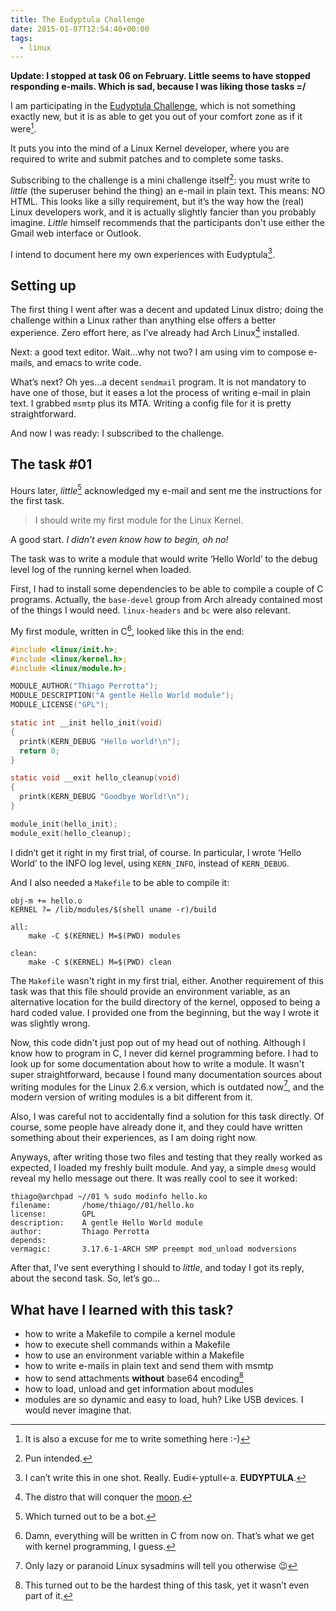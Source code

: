 ```yaml
---
title: The Eudyptula Challenge
date: 2015-01-07T12:54:40+00:00
tags:
  - linux
---
```


**Update: I stopped at task 06 on February. Little seems to have stopped responding e-mails. Which is sad, because I was liking those tasks =/**

I am participating in the [Eudyptula Challenge](http://eudyptula-challenge.org/), which is not something exactly new, but it is as able to get you out of your comfort zone as if it were[^1].

It puts you into the mind of a Linux Kernel developer, where you are required to write and submit patches and to complete some tasks.

Subscribing to the challenge is a mini challenge itself[^2]: you must write to _little_ (the superuser behind the thing) an e-mail in plain text. This means: NO HTML. This looks like a silly requirement, but it&#8217;s the way how the (real) Linux developers work, and it is actually slightly fancier than you probably imagine. _Little_ himself recommends that the participants don't use either the Gmail web interface or Outlook.

I intend to document here my own experiences with Eudyptula[^3].

## Setting up

The first thing I went after was a decent and updated Linux distro; doing the challenge within a Linux rather than anything else offers a better experience. Zero effort here, as I&#8217;ve already had Arch Linux[^4] installed.

Next: a good text editor. Wait…why not two? I am using vim to compose e-mails, and emacs to write code.


What&#8217;s next? Oh yes…a decent `sendmail` program. It is not mandatory to have one of those, but it eases a lot the process of writing e-mail in plain text. I grabbed `msmtp` plus its MTA. Writing a config file for it is pretty straightforward.

And now I was ready: I subscribed to the challenge.

## The task #01

Hours later, _little_[^5] acknowledged my e-mail and sent me the instructions for the first task.

> I should write my first module for the Linux Kernel.

A good start. _I didn&#8217;t even know how to begin, oh no!_

The task was to write a module that would write &#8216;Hello World&#8217; to the debug level log of the running kernel when loaded.

First, I had to install some dependencies to be able to compile a couple of C programs. Actually, the `base-devel` group from Arch already contained most of the things I would need. `linux-headers` and `bc` were also relevant.

My first module, written in C[^6], looked like this in the end:

```c
#include <linux/init.h>;
#include <linux/kernel.h>;
#include <linux/module.h>;

MODULE_AUTHOR("Thiago Perrotta");
MODULE_DESCRIPTION("A gentle Hello World module");
MODULE_LICENSE("GPL");

static int __init hello_init(void)
{
  printk(KERN_DEBUG "Hello world!\n");
  return 0;
}

static void __exit hello_cleanup(void)
{
  printk(KERN_DEBUG "Goodbye World!\n");
}

module_init(hello_init);
module_exit(hello_cleanup);
```

I didn&#8217;t get it right in my first trial, of course. In particular, I wrote &#8216;Hello World&#8217; to the INFO log level, using `KERN_INFO`, instead of `KERN_DEBUG`.

And I also needed a `Makefile` to be able to compile it:

```make
obj-m += hello.o
KERNEL ?= /lib/modules/$(shell uname -r)/build

all:
    make -C $(KERNEL) M=$(PWD) modules

clean:
    make -C $(KERNEL) M=$(PWD) clean
```

The `Makefile` wasn't right in my first trial, either. Another requirement of this task was that this file should provide an environment variable, as an alternative location for the build directory of the kernel, opposed to being a hard coded value. I provided one from the beginning, but the way I wrote it was slightly wrong.

Now, this code didn't just pop out of my head out of nothing. Although I know how to program in C, I never did kernel programming before. I had to look up for some documentation about how to write a module. It wasn't super straightforward, because I found many documentation sources about writing modules for the Linux 2.6.x version, which is outdated now[^7], and the modern version of writing modules is a bit different from it.

Also, I was careful not to accidentally find a solution for this task directly. Of course, some people have already done it, and they could have written something about their experiences, as I am doing right now.

Anyways, after writing those two files and testing that they really worked as expected, I loaded my freshly built module. And yay, a simple `dmesg` would reveal my hello message out there. It was really cool to see it worked:

```none
thiago@archpad ~//01 % sudo modinfo hello.ko
filename:       /home/thiago//01/hello.ko
license:        GPL
description:    A gentle Hello World module
author:         Thiago Perrotta
depends:
vermagic:       3.17.6-1-ARCH SMP preempt mod_unload modversions
```

After that, I&#8217;ve sent everything I should to _little_, and today I got its reply, about the second task. So, let&#8217;s go…

## What have I learned with this task?

- how to write a Makefile to compile a kernel module
- how to execute shell commands within a Makefile
- how to use an environment variable within a Makefile
- how to write e-mails in plain text and send them with msmtp
- how to send attachments **without** base64 encoding[^8]
- how to load, unload and get information about modules
- modules are so dynamic and easy to load, huh? Like USB devices. I would never imagine that.

[^1]: It is also a excuse for me to write something here :-)

[^2]: Pun intended.
[^3]: I can&#8217;t write this in one shot. Really. Eudi←yptull←a. **EUDYPTULA**.
[^4]: The distro that will conquer the [moon](https://wiki.archlinux.org/index.php?title=DeveloperWiki&oldid=293327#Organization).
[^5]: Which turned out to be a bot.
[^6]: Damn, everything will be written in C from now on. That&#8217;s what we get with kernel programming, I guess.
[^7]: Only lazy or paranoid Linux sysadmins will tell you otherwise 😉
[^8]: This turned out to be the hardest thing of this task, yet it wasn&#8217;t even part of it.

